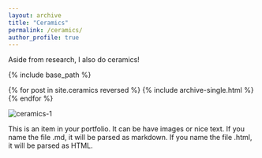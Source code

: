 ```yaml
---
layout: archive
title: "Ceramics"
permalink: /ceramics/
author_profile: true
---
```


Aside from research, I also do ceramics!

{% include base_path %}

{% for post in site.ceramics reversed %}
  {% include archive-single.html %}
{% endfor %}

![ceramics-1](http://alexandralalor.github.io/images/ceramics/ceramics-1.jpg)

This is an item in your portfolio. It can be have images or nice text. If you name the file .md, it will be parsed as markdown. If you name the file .html, it will be parsed as HTML. 
